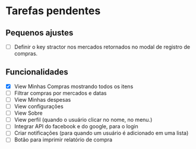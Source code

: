 # Tarefas pendentes

## Pequenos ajustes

- [ ] Definir o key stractor nos mercados retornados no modal de registro de compras.

## Funcionalidades

- [x] View Minhas Compras mostrando todos os itens
- [ ] Filtrar compras por mercados e datas
- [ ] View Minhas despesas
- [ ] View configurações
- [ ] View Sobre
- [ ] View perfil (quando o usuário clicar no nome, no menu.)
- [ ] Integrar API do facebook e do google, para o login
- [ ] Criar notificações (para quando um usuário é adicionado em uma lista)
- [ ] Botão para imprimir relatório de compra